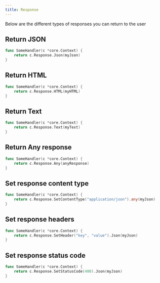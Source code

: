 ```yaml
---
title: Response
---
```

Below are the different types of responses you can return to the user

## Return JSON
```go
func SomeHandler(c *core.Context) {
    return c.Response.Json(myJson)
}
```

## Return HTML
```go
func SomeHandler(c *core.Context) {
    return c.Response.HTML(myHTML)
}
```

## Return Text
```go
func SomeHandler(c *core.Context) {
    return c.Response.Text(myText)
}
```

## Return Any response
```go
func SomeHandler(c *core.Context) {
    return c.Response.Any(anyResponse)
}
```

## Set response content type
```go
func SomeHandler(c *core.Context) {
    return c.Response.SetContentType("application/json").any(myJson)
}
```
## Set response headers
```go
func SomeHandler(c *core.Context) {
    return c.Response.SetHeader("key", "value").Json(myJson)
}
```
## Set response status code
```go
func SomeHandler(c *core.Context) {
    return c.Response.SetStatusCode(400).Json(myJson)
}
```
